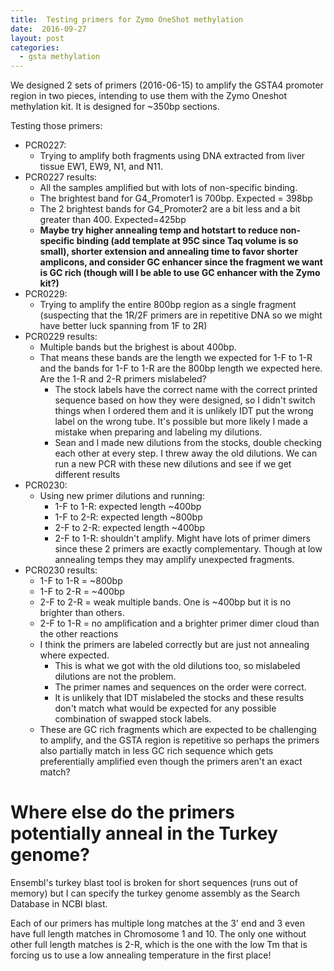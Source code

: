 ```yaml
---
title:  Testing primers for Zymo OneShot methylation
date:  2016-09-27
layout: post
categories:
  - gsta methylation
---
```


We designed 2 sets of primers (2016-06-15) to amplify the GSTA4 promoter region in two pieces, intending to use them with the Zymo Oneshot methylation kit. It is designed for ~350bp sections.

Testing those primers:

  * PCR0227:
    * Trying to amplify both fragments using DNA extracted from liver tissue EW1, EW9, N1, and N11.
  * PCR0227 results:
    * All the samples amplified but with lots of non-specific binding.
    * The brightest band for G4_Promoter1 is 700bp. Expected = 398bp
    * The 2 brightest bands for G4_Promoter2 are a bit less and a bit greater than 400. Expected=425bp
    * **Maybe try higher annealing temp and hotstart to reduce non-specific binding (add template at 95C since Taq volume is so small), shorter extension and annealing time to favor shorter amplicons, and consider GC enhancer since the fragment we want is GC rich (though will I be able to use GC enhancer with the Zymo kit?)**
  * PCR0229:
    * Trying to amplify the entire 800bp region as a single fragment (suspecting that the 1R/2F primers are in repetitive DNA so we might have better luck spanning from 1F to 2R)
  * PCR0229 results:
    * Multiple bands but the brighest is about 400bp.
    * That means these bands are the length we expected for 1-F to 1-R and the bands for 1-F to 1-R are the 800bp length we expected here. Are the 1-R and 2-R primers mislabeled?
      * The stock labels have the correct name with the correct printed sequence based on how they were designed, so I didn't switch things when I ordered them and it is unlikely IDT put the wrong label on the wrong tube. It's possible but more likely I made a mistake when preparing and labeling my dilutions.
      * Sean and I made new dilutions from the stocks, double checking each other at every step. I threw away the old dilutions. We can run a new PCR with these new dilutions and see if we get different results
  * PCR0230:
    * Using new primer dilutions and running:
      * 1-F to 1-R: expected length ~400bp
      * 1-F to 2-R: expected length ~800bp
      * 2-F to 2-R: expected length ~400bp
      * 2-F to 1-R: shouldn't amplify. Might have lots of primer dimers since these 2 primers are exactly complementary. Though at low annealing temps they may amplify unexpected fragments.
  * PCR0230 results:
    * 1-F to 1-R = ~800bp
    * 1-F to 2-R = ~400bp
    * 2-F to 2-R = weak multiple bands. One is ~400bp but it is no brighter than others.
    * 2-F to 1-R = no amplification and a brighter primer dimer cloud than the other reactions
    * I think the primers are labeled correctly but are just not annealing where expected.
      * This is what we got with the old dilutions too, so mislabeled dilutions are not the problem.
      * The primer names and sequences on the order were correct.
      * It is unlikely that IDT mislabeled the stocks and these results don't match what would be expected for any possible combination of swapped stock labels.
    * These are GC rich fragments which are expected to be challenging to amplify, and the GSTA region is repetitive so perhaps the primers also partially match in less GC rich sequence which gets preferentially amplified even though the primers aren't an exact match?

# Where else do the primers potentially anneal in the Turkey genome?

Ensembl's turkey blast tool is broken for short sequences (runs out of memory) but I can specify the turkey genome assembly as the Search Database in NCBI blast.

Each of our primers has multiple long matches at the 3' end and 3 even have full length matches in Chromosome 1 and 10. The only one without other full length matches is 2-R, which is the one with the low Tm that is forcing us to use a low annealing temperature in the first place!
